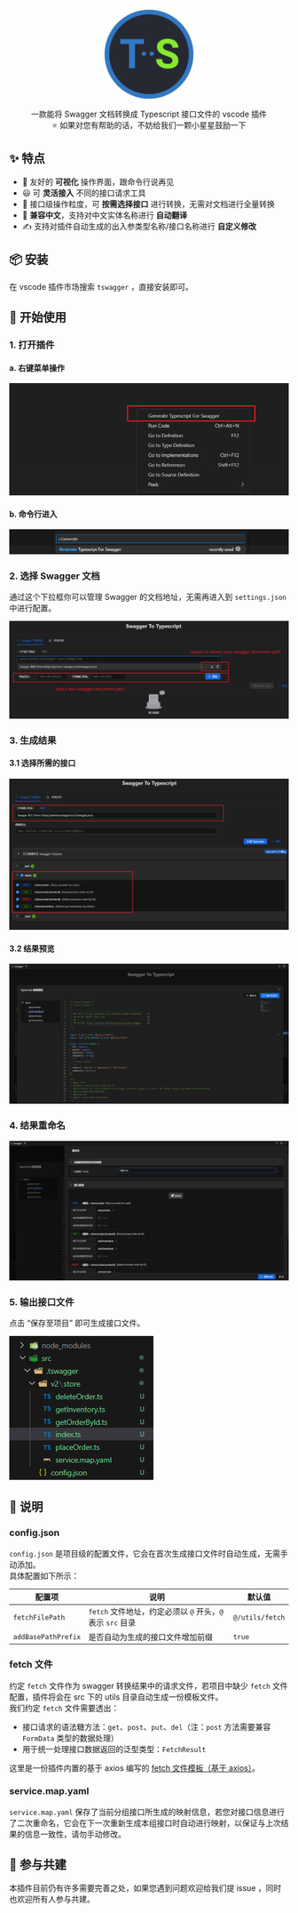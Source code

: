 <p align="center">
    <img width="160" height="160" src="./assets/images/logo.png">
</p>

<p align="center">
一款能将 Swagger 文档转换成 Typescript 接口文件的 vscode 插件 <br />
⭐ 如果对您有帮助的话，不妨给我们一颗小星星鼓励一下
</p>

## ✨ 特点

- 👀 友好的 **可视化** 操作界面，跟命令行说再见
- 😃 可 **灵活接入** 不同的接口请求工具
- 🧮 接口级操作粒度，可 **按需选择接口** 进行转换，无需对文档进行全量转换
- 📑 **兼容中文**，支持对中文实体名称进行 **自动翻译**
- ✍️ 支持对插件自动生成的出入参类型名称/接口名称进行 **自定义修改**

## 📦 安装

在 vscode 插件市场搜索 `tswagger` ，直接安装即可。

## 🔨 开始使用
### 1. 打开插件

#### a. 右键菜单操作

![右键菜单进入](assets/images/readme/enterFromMenu.png)

#### b. 命令行进入

![命令行进入](assets/images/readme/enterFromCommand.png)

### 2. 选择 Swagger 文档

通过这个下拉框你可以管理 Swagger 的文档地址，无需再进入到 `settings.json` 中进行配置。

![Swagger 文档地址管理下拉框](assets/images/readme/manageSwaggerUrl.png)

### 3. 生成结果
#### 3.1 选择所需的接口

![首次生成需要补充配置文件](assets/images/readme/generateTypescript.png)

#### 3.2 结果预览
![结果预览](assets/images/readme/previewTypescript.png)

### 4. 结果重命名

![重命名](assets/images/readme/renameTsResult.png)

### 5. 输出接口文件

点击 “保存至项目” 即可生成接口文件。

![生成结果](assets/images/readme/serviceFile.png)

## 📃 说明
### config.json
`config.json` 是项目级的配置文件，它会在首次生成接口文件时自动生成，无需手动添加。  
具体配置如下所示：

| 配置项              | 说明                                                       | 默认值          |
| ------------------- | ---------------------------------------------------------- | --------------- |
| `fetchFilePath`     | `fetch` 文件地址，约定必须以 `@` 开头，`@` 表示 `src` 目录 | `@/utils/fetch` |
| `addBasePathPrefix` | 是否自动为生成的接口文件增加前缀                           | `true`          |

### fetch 文件
约定 `fetch` 文件作为 swagger 转换结果中的请求文件，若项目中缺少 `fetch` 文件配置，插件将会在 src 下的 utils 目录自动生成一份模板文件。  
我们约定 `fetch` 文件需要透出：

- 接口请求的语法糖方法：`get`、`post`、`put`、`del`（注：`post` 方法需要兼容 `FormData` 类型的数据处理）
- 用于统一处理接口数据返回的泛型类型：`FetchResult`  

这里是一份插件内置的基于 axios 编写的 [fetch 文件模板（基于 axios）](./src/requestTemplates/axios.ts)。

### service.map.yaml
`service.map.yaml` 保存了当前分组接口所生成的映射信息，若您对接口信息进行了二次重命名，它会在下一次重新生成本组接口时自动进行映射，以保证与上次结果的信息一致性，请勿手动修改。

## 🤝 参与共建
本插件目前仍有许多需要完善之处，如果您遇到问题欢迎给我们提 issue ，同时也欢迎所有人参与共建。
